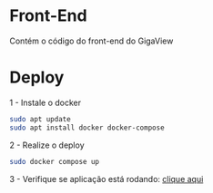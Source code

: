# Front-End

Contém o código do front-end do GigaView

# Deploy

1 - Instale o docker

```sh
sudo apt update
sudo apt install docker docker-compose
```

2 - Realize o deploy

```sh
sudo docker compose up
```

3 - Verifique se aplicação está rodando: [clique aqui](http://localhost:5005)
